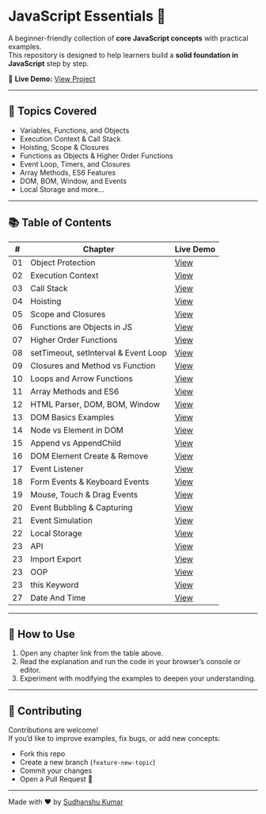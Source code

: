 # JavaScript Essentials 🚀

A beginner-friendly collection of **core JavaScript concepts** with practical examples.  
This repository is designed to help learners build a **solid foundation in JavaScript** step by step.  

📌 **Live Demo:** [View Project](https://sudhanshuverse.github.io/javascript-essentials/)

---

## 📖 Topics Covered
- Variables, Functions, and Objects  
- Execution Context & Call Stack  
- Hoisting, Scope & Closures  
- Functions as Objects & Higher Order Functions  
- Event Loop, Timers, and Closures  
- Array Methods, ES6 Features  
- DOM, BOM, Window, and Events  
- Local Storage and more...  

---

## 📚 Table of Contents

| #  | Chapter | Live Demo |
|----|----------|-----------|
| 01 | Object Protection | [View](https://sudhanshuverse.github.io/javascript-essentials/01-object-protection/) |
| 02 | Execution Context | [View](https://sudhanshuverse.github.io/javascript-essentials/02-execution-context/) |
| 03 | Call Stack | [View](https://sudhanshuverse.github.io/javascript-essentials/03-call-stack/) |
| 04 | Hoisting | [View](https://sudhanshuverse.github.io/javascript-essentials/04-hoisting/) |
| 05 | Scope and Closures | [View](https://sudhanshuverse.github.io/javascript-essentials/05-scope-and-closures/) |
| 06 | Functions are Objects in JS | [View](https://sudhanshuverse.github.io/javascript-essentials/06-functions-are-objects-in-js/) |
| 07 | Higher Order Functions | [View](https://sudhanshuverse.github.io/javascript-essentials/07-high-order-function/) |
| 08 | setTimeout, setInterval & Event Loop | [View](https://sudhanshuverse.github.io/javascript-essentials/08-settimeout-and-setinterval-and-event-loop/) |
| 09 | Closures and Method vs Function | [View](https://sudhanshuverse.github.io/javascript-essentials/09-closures-and-method-vs-function/) |
| 10 | Loops and Arrow Functions | [View](https://sudhanshuverse.github.io/javascript-essentials/10-loops-and-arrow-function/) |
| 11 | Array Methods and ES6 | [View](https://sudhanshuverse.github.io/javascript-essentials/11-array-method-and-es6/) |
| 12 | HTML Parser, DOM, BOM, Window | [View](https://sudhanshuverse.github.io/javascript-essentials/12-html-parser-dom-bom-window/) |
| 13 | DOM Basics Examples | [View](https://sudhanshuverse.github.io/javascript-essentials/13-dom-basics-examples/) |
| 14 | Node vs Element in DOM | [View](https://sudhanshuverse.github.io/javascript-essentials/14-node-vs-element-in-dom/) |
| 15 | Append vs AppendChild | [View](https://sudhanshuverse.github.io/javascript-essentials/15-append-and-appendchild/) |
| 16 | DOM Element Create & Remove | [View](https://sudhanshuverse.github.io/javascript-essentials/16-dom-element-create-remove/) |
| 17 | Event Listener | [View](https://sudhanshuverse.github.io/javascript-essentials/17-event-listener/) |
| 18 | Form Events & Keyboard Events | [View](https://sudhanshuverse.github.io/javascript-essentials/18-form-event-and-keyboard-event/) |
| 19 | Mouse, Touch & Drag Events | [View](https://sudhanshuverse.github.io/javascript-essentials/19-mouse-touch-and-drag-event/) |
| 20 | Event Bubbling & Capturing | [View](https://sudhanshuverse.github.io/javascript-essentials/20-event-bubbling-and-capturing/) |
| 21 | Event Simulation | [View](https://sudhanshuverse.github.io/javascript-essentials/21-event-samulation/) |
| 22 | Local Storage | [View](https://sudhanshuverse.github.io/javascript-essentials/22-local-storage/) |
| 23 | API | [View](https://sudhanshuverse.github.io/javascript-essentials/23-api/) |
| 23 | Import Export | [View](https://sudhanshuverse.github.io/javascript-essentials/24-import-export/) |
| 23 | OOP | [View](https://sudhanshuverse.github.io/javascript-essentials/25-oop/) |
| 23 | this Keyword | [View](https://sudhanshuverse.github.io/javascript-essentials/26-this-keyword/) |
| 27 | Date And Time | [View](https://sudhanshuverse.github.io/javascript-essentials/27-date-and-time/) |

---

## 🌟 How to Use
1. Open any chapter link from the table above.  
2. Read the explanation and run the code in your browser’s console or editor.  
3. Experiment with modifying the examples to deepen your understanding.  

---

## 🤝 Contributing
Contributions are welcome!  
If you’d like to improve examples, fix bugs, or add new concepts:  

- Fork this repo  
- Create a new branch (`feature-new-topic`)  
- Commit your changes  
- Open a Pull Request 🚀  


---
Made with ❤️ by [Sudhanshu Kumar](https://github.com/sudhanshuverse)
